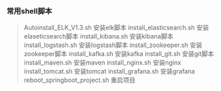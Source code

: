 ### 常用shell脚本
>Autoinstall_ELK_V1.3.sh 安装elk脚本
>install_elasticsearch.sh 安装elaseticsearch脚本
>install_kibana.sh  安装kibana脚本
>install_logstash.sh  安装logstash脚本
>install_zookeeper.sh 安装zookeeper脚本
>install_kafka.sh 安装kafka
>install_git.sh 安装git脚本
>install_maven.sh 安装maven
>install_nginx.sh 安装nginx
>install_tomcat.sh  安装tomcat
>install_grafana.sh 安装grafana
>reboot_springboot_project.sh 重启项目
